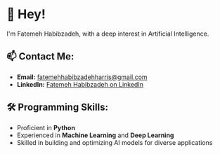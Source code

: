 # 👋 Hey!  
I'm Fatemeh Habibzadeh, with a deep interest in Artificial Intelligence.  

## 📫 Contact Me:
- **Email:** [fatemehhabibzadehharris@gmail.com](mailto:fatemehhabibzadehharris@gmail.com)  
- **LinkedIn:** [Fatemeh Habibzadeh on LinkedIn](https://www.linkedin.com/in/fatemeh-habibzadeh-harris-51764b340)  

## 🛠 Programming Skills:
- Proficient in **Python**  
- Experienced in **Machine Learning** and **Deep Learning**  
- Skilled in building and optimizing AI models for diverse applications  
